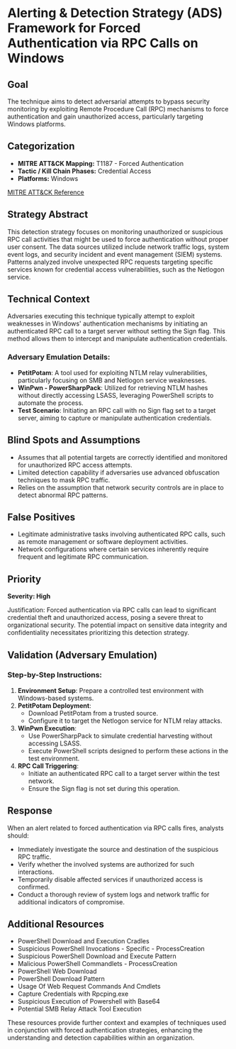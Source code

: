 # Alerting & Detection Strategy (ADS) Framework for Forced Authentication via RPC Calls on Windows

## Goal
The technique aims to detect adversarial attempts to bypass security monitoring by exploiting Remote Procedure Call (RPC) mechanisms to force authentication and gain unauthorized access, particularly targeting Windows platforms.

## Categorization
- **MITRE ATT&CK Mapping:** T1187 - Forced Authentication
- **Tactic / Kill Chain Phases:** Credential Access
- **Platforms:** Windows

[MITRE ATT&CK Reference](https://attack.mitre.org/techniques/T1187)

## Strategy Abstract
This detection strategy focuses on monitoring unauthorized or suspicious RPC call activities that might be used to force authentication without proper user consent. The data sources utilized include network traffic logs, system event logs, and security incident and event management (SIEM) systems. Patterns analyzed involve unexpected RPC requests targeting specific services known for credential access vulnerabilities, such as the Netlogon service.

## Technical Context
Adversaries executing this technique typically attempt to exploit weaknesses in Windows' authentication mechanisms by initiating an authenticated RPC call to a target server without setting the Sign flag. This method allows them to intercept and manipulate authentication credentials.

### Adversary Emulation Details:
- **PetitPotam**: A tool used for exploiting NTLM relay vulnerabilities, particularly focusing on SMB and Netlogon service weaknesses.
- **WinPwn - PowerSharpPack**: Utilized for retrieving NTLM hashes without directly accessing LSASS, leveraging PowerShell scripts to automate the process.
- **Test Scenario**: Initiating an RPC call with no Sign flag set to a target server, aiming to capture or manipulate authentication credentials.

## Blind Spots and Assumptions
- Assumes that all potential targets are correctly identified and monitored for unauthorized RPC access attempts.
- Limited detection capability if adversaries use advanced obfuscation techniques to mask RPC traffic.
- Relies on the assumption that network security controls are in place to detect abnormal RPC patterns.

## False Positives
- Legitimate administrative tasks involving authenticated RPC calls, such as remote management or software deployment activities.
- Network configurations where certain services inherently require frequent and legitimate RPC communication.

## Priority
**Severity: High**

Justification: Forced authentication via RPC calls can lead to significant credential theft and unauthorized access, posing a severe threat to organizational security. The potential impact on sensitive data integrity and confidentiality necessitates prioritizing this detection strategy.

## Validation (Adversary Emulation)
### Step-by-Step Instructions:
1. **Environment Setup**: Prepare a controlled test environment with Windows-based systems.
2. **PetitPotam Deployment**:
   - Download PetitPotam from a trusted source.
   - Configure it to target the Netlogon service for NTLM relay attacks.
3. **WinPwn Execution**:
   - Use PowerSharpPack to simulate credential harvesting without accessing LSASS.
   - Execute PowerShell scripts designed to perform these actions in the test environment.
4. **RPC Call Triggering**:
   - Initiate an authenticated RPC call to a target server within the test network.
   - Ensure the Sign flag is not set during this operation.

## Response
When an alert related to forced authentication via RPC calls fires, analysts should:
- Immediately investigate the source and destination of the suspicious RPC traffic.
- Verify whether the involved systems are authorized for such interactions.
- Temporarily disable affected services if unauthorized access is confirmed.
- Conduct a thorough review of system logs and network traffic for additional indicators of compromise.

## Additional Resources
- PowerShell Download and Execution Cradles
- Suspicious PowerShell Invocations - Specific - ProcessCreation
- Suspicious PowerShell Download and Execute Pattern
- Malicious PowerShell Commandlets - ProcessCreation
- PowerShell Web Download
- PowerShell Download Pattern
- Usage Of Web Request Commands And Cmdlets
- Capture Credentials with Rpcping.exe
- Suspicious Execution of Powershell with Base64
- Potential SMB Relay Attack Tool Execution

These resources provide further context and examples of techniques used in conjunction with forced authentication strategies, enhancing the understanding and detection capabilities within an organization.
